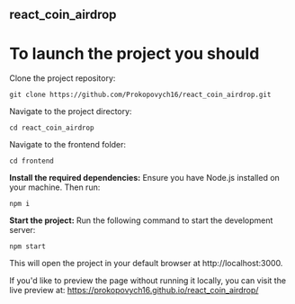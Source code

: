 ## react_coin_airdrop

# To launch the project you should

Clone the project repository:
```
git clone https://github.com/Prokopovych16/react_coin_airdrop.git
```

Navigate to the project directory:
```
cd react_coin_airdrop
```

Navigate to the frontend folder:
```
cd frontend
```

**Install the required dependencies:** Ensure you have Node.js installed on your machine. Then run:
```
npm i
```

**Start the project:** Run the following command to start the development server:
```
npm start
```

This will open the project in your default browser at http://localhost:3000.


If you'd like to preview the page without running it locally, you can visit the live preview at:
https://prokopovych16.github.io/react_coin_airdrop/